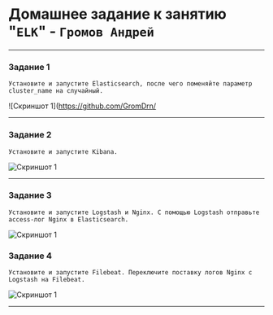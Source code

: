 # Домашнее задание к занятию "`ELK`" - `Громов Андрей`

---

### Задание 1

`Установите и запустите Elasticsearch, после чего поменяйте параметр cluster_name на случайный.`

![Скриншот 1](https://github.com/GromDrn/

---

### Задание 2

`Установите и запустите Kibana.`

![Скриншот 1](https://github.com/GromDrn/)


---

### Задание 3

`Установите и запустите Logstash и Nginx. С помощью Logstash отправьте access-лог Nginx в Elasticsearch.`

![Скриншот 1](https://github.com/GromDrn/)

### Задание 4

`Установите и запустите Filebeat. Переключите поставку логов Nginx с Logstash на Filebeat.`


![Скриншот 1](https://github.com/GromDrn/)

---
